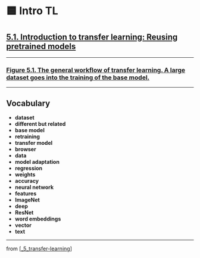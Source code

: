 # 🟦 Intro TL

## [**5.1.** Introduction to transfer learning: Reusing pretrained models](https://livebook.manning.com/book/deep-learning-with-javascript/chapter-5/)

---

### [**Figure 5.1.** The general workflow of transfer learning. A large dataset goes into the training of the base model.](https://livebook.manning.com/book/deep-learning-with-javascript/chapter-5/ch05fig01)

---

## **Vocabulary**

- **dataset**
- **different but related**
- **base model**
- **retraining**
- **transfer model**
- **browser**
- **data**
- **model adaptation**
- **regression**
- **weights**
- **accuracy**
- **neural network**
- **features**
- **ImageNet**
- **deep**
- **ResNet**
- **word embeddings**
- **vector**
- **text**

---

from [[_5_transfer-learning]]

[//begin]: # "Autogenerated link references for markdown compatibility"
[_5_transfer-learning]: ../_5_transfer-learning.md "🟦 TRANSFER LEARNING"
[//end]: # "Autogenerated link references"
